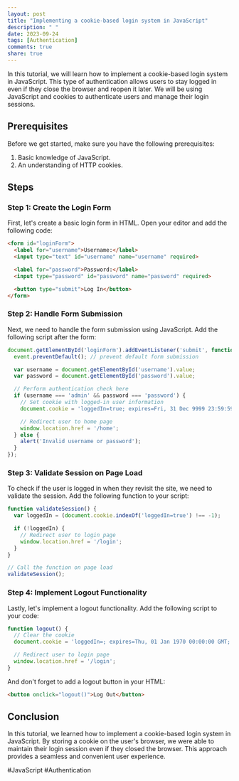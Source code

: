 ```yaml
---
layout: post
title: "Implementing a cookie-based login system in JavaScript"
description: " "
date: 2023-09-24
tags: [Authentication]
comments: true
share: true
---
```


In this tutorial, we will learn how to implement a cookie-based login system in JavaScript. This type of authentication allows users to stay logged in even if they close the browser and reopen it later. We will be using JavaScript and cookies to authenticate users and manage their login sessions.

## Prerequisites
Before we get started, make sure you have the following prerequisites:

1. Basic knowledge of JavaScript.
2. An understanding of HTTP cookies.

## Steps

### Step 1: Create the Login Form
First, let's create a basic login form in HTML. Open your editor and add the following code:

```html
<form id="loginForm">
  <label for="username">Username:</label>
  <input type="text" id="username" name="username" required>

  <label for="password">Password:</label>
  <input type="password" id="password" name="password" required>

  <button type="submit">Log In</button>
</form>
```

### Step 2: Handle Form Submission
Next, we need to handle the form submission using JavaScript. Add the following script after the form:

```javascript
document.getElementById('loginForm').addEventListener('submit', function (event) {
  event.preventDefault(); // prevent default form submission

  var username = document.getElementById('username').value;
  var password = document.getElementById('password').value;

  // Perform authentication check here
  if (username === 'admin' && password === 'password') {
    // Set cookie with logged-in user information
    document.cookie = 'loggedIn=true; expires=Fri, 31 Dec 9999 23:59:59 GMT; path=/';

    // Redirect user to home page
    window.location.href = '/home';
  } else {
    alert('Invalid username or password');
  }
});
```

### Step 3: Validate Session on Page Load
To check if the user is logged in when they revisit the site, we need to validate the session. Add the following function to your script:

```javascript
function validateSession() {
  var loggedIn = (document.cookie.indexOf('loggedIn=true') !== -1);

  if (!loggedIn) {
    // Redirect user to login page
    window.location.href = '/login';
  }
}

// Call the function on page load
validateSession();
```

### Step 4: Implement Logout Functionality
Lastly, let's implement a logout functionality. Add the following script to your code:

```javascript
function logout() {
  // Clear the cookie
  document.cookie = 'loggedIn=; expires=Thu, 01 Jan 1970 00:00:00 GMT; path=/';

  // Redirect user to login page
  window.location.href = '/login';
}
```

And don't forget to add a logout button in your HTML:

```html
<button onclick="logout()">Log Out</button>
```

## Conclusion
In this tutorial, we learned how to implement a cookie-based login system in JavaScript. By storing a cookie on the user's browser, we were able to maintain their login session even if they closed the browser. This approach provides a seamless and convenient user experience.

#JavaScript #Authentication